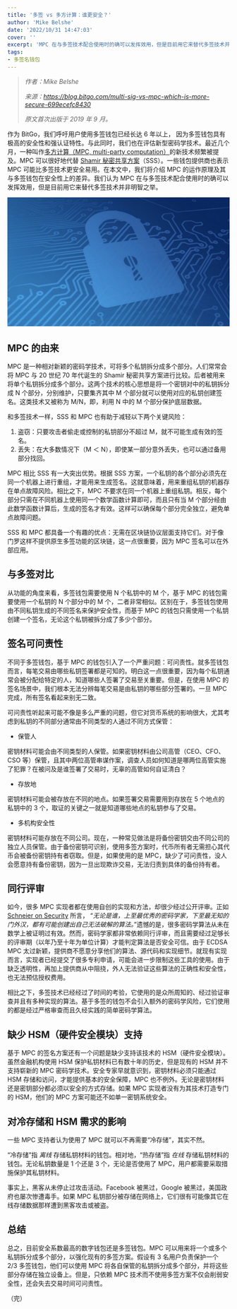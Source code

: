 ```yaml
---
title: '多签 vs 多方计算：谁更安全？'
author: 'Mike Belshe'
date: '2022/10/31 14:47:03'
cover: ''
excerpt: 'MPC 在与多签技术配合使用时的确可以发挥效用，但是目前用它来替代多签技术并非明智之举'
tags:
- 多签名钱包
---
```



> *作者：Mike Belshe*
>
> *来源：<https://blog.bitgo.com/multi-sig-vs-mpc-which-is-more-secure-699ecefc8430>*
>
> *原文首次出版于 2019 年 9 月。*



作为 BitGo，我们呼吁用户使用多签钱包已经长达 6 年以上， 因为多签钱包具有极高的安全性和强认证特性。与此同时，我们也在评估新型密码学技术。最近几个月，一种叫作[多方计算（MPC, multi-party computation）](https://en.wikipedia.org/wiki/Secure_multi-party_computation)的新技术频繁被提及。MPC 可以很好地代替 [Shamir 秘密共享方案](https://en.wikipedia.org/wiki/Shamir's_Secret_Sharing)（SSS）。一些钱包提供商也表示 MPC 可能比多签技术更安全易用。在本文中，我们将介绍 MPC 的运作原理及其与多签钱包在安全性上的差异。我们认为 MPC 在与多签技术配合使用时的确可以发挥效用，但是目前用它来替代多签技术并非明智之举。

![img](../images/multi-sig-vs-mpc-which-is-more-secure/I5Nvxmw.png)

## MPC 的由来

MPC 是一种相对新颖的密码学技术，可将多个私钥拆分成多个部分。人们常常会将 MPC 与 20 世纪 70 年代诞生的 Shamir 秘密共享方案进行比较。后者被用来将单个私钥拆分成多个部分。这两个技术的核心思想是将一个密钥对中的私钥拆分成 N 个部分，分别维护，只要集齐其中 M 个部分就可以使用对应的私钥创建签名。这类技术又被称为 M/N，即，利用 N 中的 M 个部分保护底层数据。

和多签技术一样，SSS 和 MPC 也有助于减轻以下两个关键风险：

1. 盗窃：只要攻击者偷走或控制的私钥部分不超过 M，就不可能生成有效的签名。 
2. 丢失：在大多数情况下（M ＜ N），即使某一部分意外丢失，也可以通过备用部分找回。

MPC 相比 SSS 有一大突出优势。根据 SSS 方案，一个私钥的各个部分必须先在同一个机器上进行重组，才能用来生成签名。这就意味着，用来重组私钥的机器存在单点故障风险。相比之下，MPC 不要求在同一个机器上重组私钥。相反，每个部分只需在不同机器上使用同一个数学函数计算即可，而且只有当 M 个部分经由此数学函数计算后，生成的签名才有效。这样可以确保每个部分完全独立，避免单点故障问题。

SSS 和 MPC 都具备一个有趣的优点：无需在区块链协议层面支持它们。对于像门罗这样不提供原生多签功能的区块链，这一点很重要，因为 MPC 签名可以在外部应用。

## 与多签对比

从功能的角度来看，多签钱包需要使用 N 个私钥中的 M 个，基于 MPC 的钱包需要使用一个私钥的 N 个部分中的 M 个，二者非常相似。区别在于，多签钱包使用由不同私钥生成的不同签名来保护安全性，而基于 MPC 的钱包只需使用一个私钥创建一个签名，无论这个私钥被拆分成了多少个部分。

## 签名可问责性

不同于多签钱包，基于 MPC 的钱包引入了一个严重问题：可问责性。就多签钱包而言，每笔交易由哪些私钥签署都是可知的。明白这一点很重要，因为每个私钥通常会被分配给特定的人，知道哪些人签署了交易至关重要。但是，在使用 MPC 的签名场景中，我们根本无法分辨每笔交易是由私钥的哪些部分签署的。一旦 MPC 完成，所有签名看起来别无二致。

可问责性听起来可能不像是多么严重的问题，但它对货币系统的影响很大，尤其考虑到私钥的不同部分通常由不同类型的人通过不同方式保管：

- 保管人

密钥材料可能会由不同类型的人保管。如果密钥材料由公司高管（CEO、CFO、CSO 等）保管，且其中两位高管串谋作案，调查人员如何知道是哪两位高管实施了犯罪？在被问及是谁签署了交易时，无辜的高管如何自证清白？

-  存放地

密钥材料可能会被存放在不同的地点。如果签署交易需要用到存放在 5 个地点的私钥中的 3 个，取证的关键之一就是知道哪些地点的私钥参与了交易。

- 多机构安全性

密钥材料可能存放在不同公司。现在，一种常见做法是将备份密钥交由不同公司的独立人员保管。由于备份密钥可识别，使用多签方案时，代币所有者无需担心其代币会被备份密钥持有者窃取。但是，如果使用的是 MPC，缺少了可问责性，没人会愿意持有备份密钥，因为一旦出现欺诈交易，无法归责到具体的备份持有者。

## 同行评审

如今，很多 MPC 实现者都在使用自创的实现和方法，却很少经过公开评审。正如 [Schneier on Security](https://www.schneier.com/blog/archives/2011/04/schneiers_law.html) 所言， “*无论是谁，上至最优秀的密码学家，下至最无知的门外汉，都有可能创建出自己无法破解的算法。*”遗憾的是，很多密码学算法从未在数学上被证明过有效。然而，密码学家都非常依赖同行评审，而且需要经过足够长的评审期（以年乃至十年为单位计算）才能判定算法是否安全可信。由于 ECDSA MPC 太过新颖，提供商不愿意分享他们的算法、源代码和实现细节。就现有实现而言，实现者已经提交了很多专利申请，可能会进一步限制这些工具的使用。由于缺乏透明性，再加上提供商从中阻挠，外人无法验证这些算法的正确性和安全性，也无法预估授权费用。

相比之下，多签技术已经经过了时间的考验，它使用的是众所周知的、经过验证审查并且有多种实现的算法。基于多签的钱包不会引入额外的密码学风险，它们使用的都是经过严格审查而且久经实践的简单密码学算法。

## 缺少 HSM（硬件安全模块）支持

基于 MPC 的签名方案还有一个问题是缺少支持该技术的 HSM（硬件安全模块）。虽然金融机构使用 HSM 保护私钥材料已有数十年的历史，但是现有的 HSM 并不支持崭新的 MPC 密码学技术。安全专家早就意识到，密钥材料必须只能通过 HSM 存储和访问，才能提供基本的安全保障，MPC 也不例外。无论是密钥材料还是密钥部分都必须以安全的方式存储。如果 MPC 实现者没有为其技术打造专门的 HSM，他们的 MPC 方案可能还不如单一密钥系统安全。

## 对冷存储和 HSM 需求的影响

一些 MPC 支持者认为使用了 MPC 就可以不再需要“冷存储”，其实不然。

“冷存储”指 *离线* 存储私钥材料的钱包。相对地，“热存储”指 *在线* 存储私钥材料的钱包。无论私钥数量是 1 个还是 3 个，无论是否使用了 MPC，用户都需要采取措施保护其私钥材料。

事实上，黑客从未停止过攻击活动。Facebook 被黑过，Google 被黑过，美国政府也屡次惨遭毒手。如果 MPC 私钥部分被存储在网络上，它们很有可能像其它在线存储数据那样遭到黑客攻击或被盗。

## 总结

总之，目前安全系数最高的数字钱包还是多签钱包。MPC 可以用来将一个或多个私钥拆分成多个部分，以强化现有的多签方案。假设有 3 名用户负责保护一个 2/3 多签钱包，他们可以使用 MPC 将各自保管的私钥拆分成多个部分，并将这些部分存储在独立设备上。但是，只依赖 MPC 技术而不使用多签方案不仅会削弱安全性，还会失去交易时间可问责性。

（完）